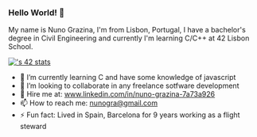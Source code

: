 ### Hello World! 👋

My name is Nuno Grazina, I'm from Lisbon, Portugal, I have a bachelor's degree in Civil Engineering and currently I'm learning C/C++ at 42 Lisbon School.

[![<nhorta-g>'s 42 stats](https://badge.mediaplus.ma/darkblue/<username>)](https://github.com/oakoudad/badge42)

- 🌱 I’m currently learning C and have some knowledge of javascript
- 👯 I’m looking to collaborate in any freelance sotfware development
- :handshake:	Hire me at: www.linkedin.com/in/nuno-grazina-7a73a926
- 📫 How to reach me: nunogra@gmail.com
- ⚡ Fun fact: Lived in Spain, Barcelona for 9 years working as a flight steward
